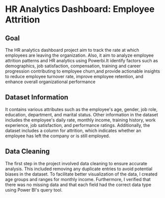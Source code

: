 # HR Analytics Dashboard: Employee Attrition
## Goal
The HR analytics dashboard project aim to track the rate at which employees are leaving the organization. Also, it aim to analyze employee attrition patterns and HR analytics using Powerbi.It identify factors such as demographics, job satisfaction, compensation, training and career progression contributing to employee churn,and provide actionable insights to reduce employee turnover rate, improve employee retention, and enhance overall organizational performance
## Dataset Information
It contains various attributes such as the employee's age, gender, job role, education, department, and marital status. Other information in the dataset includes the employee's daily rate, monthly income, training history, work experience, job satisfaction, and performance ratings. Additionally, the dataset includes a column for attrition, which indicates whether an employee has left the company or is still employed.
## Data Cleaning
The first step in the project involved data cleaning to ensure accurate analysis. This included removing any duplicate entries to avoid potential biases in the dataset. To facilitate better visualization of the data, I created age groups and ranges for monthly income. Furthermore, I verified that there was no missing data and that each field had the correct data type using Power BI's query tool.
